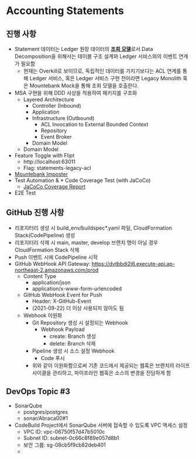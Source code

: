 # Accounting Statements

## 진행 사항
* Statement 데이터는 Ledger 원장 데이터의 <u>**조회 모델**</u>로서 Data Decomposition을 위해서는 테이블 구조 설계와 Ledger 서비스와의 이벤트 연계가 필요함
  * 현재는 Overkill로 보이므로, 독립적인 데이터를 가지기보다는 ACL 연계를 통해 Ledger 서비스, 혹은 Ledger 서비스 구현 전이라면 Legacy Monolith 혹은 Mountebank Mock을 통해 조회 모델을 호출한다.
* MSA 구현을 위해 DDD 사상을 적용하여 패키지를 구조화
  * Layered Architecture
    * Controller (Inbound)
    * Application
    * Infrastructure (Outbound)
      * ACL Invocation to External Bounded Context
      * Repository
      * Event Broker
    * Domain Model
  * Domain Model
* Feature Toggle with Flipt
  * http://localhost:63011
  * Flag: statements-legacy-acl
* [Mountebank Imposter](./Resources/Mountebank/Configure_Imposter_For_Ledger_Monolith.txt) 
* Test Automation & * Code Coverage Test (with JaCoCo)
  * [JaCoCo Coverage Report](./build/reports/jacoco/jacoco.html/index.html)
* E2E Test

## GitHub 진행 사항
* 리포지터리 생성 시 build_env/buildspec*.yaml 파일, CloudFormation Stack(CodePipeline) 생성
* 리포지터리 삭제 시 main, master, develop 브랜치 명이 아닐 경우 CloudFormation Stack 삭제
* Push 이벤트 시에 CodePipeline 시작
* GitHub WebHook API Gateway:  https://dvtbbdj2j6.execute-api.ap-northeast-2.amazonaws.com/prod
  * Content Type
    * application/json
    * application/x-www-form-urlencoded
  * GitHub WebHook Event for Push
    * Header: X-GitHub-Event
    * (2021-09-22) 더 이상 사용되지 않아도 됨
  * Webhook 이원화
    * Git Repository 생성 시 설정되는 Webhook
      * Webhook Payload
        * create: Branch 생성
        * delete: Branch 삭제
    * Pipeline 생성 시 소스 설정 Webhook
      * Code 푸시
    * 위와 같이 이원화함으로써 기존 코드에서 제공되는 웹훅은 브랜치의 라이프 사이클을 관리하고, 파이프라인 웹훅은 소스의 변경을 전담하게 함

## DevOps Topic #3
* SonarQube
  * postgres/postgres
  * sonar/Abraca00#1
* CodeBuild Project에서 SonarQube 서버에 접속할 수 있도록 VPC 액세스 설정
  * VPC ID: vpc-06750f57d47b5010c
  * Subnet ID: subnet-0c66c8f89e057d8b1
  * 보안 그룹: sg-08cb5f9cb82deb401
  * 
